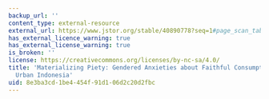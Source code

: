 ```yaml
---
backup_url: ''
content_type: external-resource
external_url: https://www.jstor.org/stable/40890778?seq=1#page_scan_tab_contents
has_external_licence_warning: true
has_external_license_warning: true
is_broken: ''
license: https://creativecommons.org/licenses/by-nc-sa/4.0/
title: 'Materializing Piety: Gendered Anxieties about Faithful Consumption in Contemporary
  Urban Indonesia'
uid: 8e3ba3cd-1be4-454f-91d1-06d2c20d2fbc
---
```

